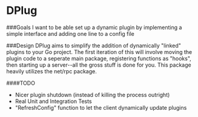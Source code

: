 DPlug
======

###Goals
I want to be able set up a dynamic plugin by implementing a simple interface and adding one line to a config file

###Design
DPlug aims to simplify the addition of dynamically "linked" plugins to your Go project.
The first iteration of this will involve moving the plugin code to a seperate main package, registering functions as "hooks", then starting up a server--all the gross stuff is done for you.
This package heavily utilizes the net/rpc package.

####TODO
* Nicer plugin shutdown (instead of killing the process outright)
* Real Unit and Integration Tests
* "RefreshConfig" function to let the client dynamically update plugins

